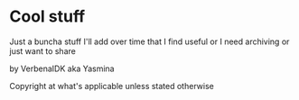# Cool stuff
Just a buncha stuff I'll add over time that I find useful or I need archiving or just want to share

by VerbenaIDK aka Yasmina

Copyright at what's applicable unless stated otherwise
